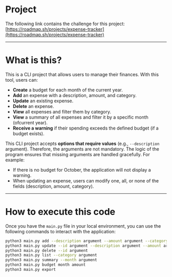 # Project

The following link contains the challenge for this project:  
[https://roadmap.sh/projects/expense-tracker](https://roadmap.sh/projects/expense-tracker)

---

# What is this?

This is a CLI project that allows users to manage their finances. With this tool, users can:  
- **Create** a budget for each month of the current year.  
- **Add** an expense with a description, amount, and category.  
- **Update** an existing expense.  
- **Delete** an expense.  
- **View** all expenses and filter them by category.  
- **View** a summary of all expenses and filter it by a specific month (ofcurrent year).  
- **Receive a warning** if their spending exceeds the defined budget (if a budget exists).  

This CLI project accepts **options that require values** (e.g., `--description` argument). Therefore, the arguments are not mandatory. The logic of the program ensures that missing arguments are handled gracefully. For example:  
- If there is no budget for October, the application will not display a warning.  
- When updating an expense, users can modify one, all, or none of the fields (description, amount, category).  

---

# How to execute this code

Once you have the `main.py` file in your local environment, you can use the following commands to interact with the application:

```sh
python3 main.py add --description argument --amount argument --category argument  
python3 main.py update --id argument --description argument --amount argument --category argument
python3 main.py delete --id argument
python3 main.py list --category argument
python3 main.py summary --month argument
python3 main.py budget month amount  
python3 main.py export  
```